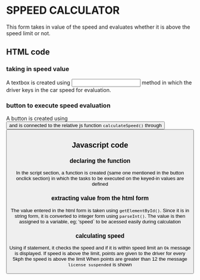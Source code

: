 # SPPEED CALCULATOR

This form takes in value of the speed and evaluates whether it is above the speed limit or not.

## HTML code
### taking in speed value
A textbox is created using <input> method in which the driver keys in the car speed for evaluation.

### button to execute speed evaluation
A button is created using <button> and is connected to the relative js function `calculateSpeed()` through <button onclick = "">

## Javascript code
### declaring the function
In the script section, a function is created (same one mentioned in the button onclick section) in which the tasks to be executed on the keyed-in values are defined

### extracting value from the html form
The value entered in the html form is taken using     `getElementById()`. Since it is in string form, it is converted to integer form using `parseInt()`. The value is then assigned to a variable, eg; 'speed` to be acessed easily during calculation

### calculating speed
Using if statement, it checks the speed and if it is within speed limit an `Ok` message is displayed.
If speed is above the limit, points are given to the driver for every 5kph the speed is above the limit
When points are greater than 12 the message `license suspended` is shown

